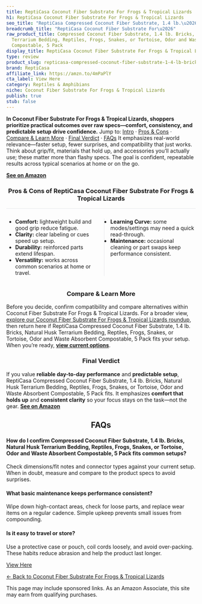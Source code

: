 ```yaml
---
title: ReptiCasa Coconut Fiber Substrate For Frogs & Tropical Lizards
h1: ReptiCasa Coconut Fiber Substrate For Frogs & Tropical Lizards
seo_title: "ReptiCasa Compressed Coconut Fiber Substrate, 1.4 lb.\u2026"
breadcrumb_title: "ReptiCasa Coconut Fiber Substrate For\u2026"
raw_product_title: Compressed Coconut Fiber Substrate, 1.4 lb. Bricks, Natural Husk
  Terrarium Bedding, Reptiles, Frogs, Snakes, or Tortoise, Odor and Waste Absorbent
  Compostable, 5 Pack
display_title: ReptiCasa Coconut Fiber Substrate For Frogs & Tropical Lizards
type: review
product_slug: repticasa-compressed-coconut-fiber-substrate-1-4-lb-bricks-natural-husk-59054149
brand: ReptiCasa
affiliate_link: https://amzn.to/4mPaPlY
cta_label: View Here
category: Reptiles & Amphibians
niche: Coconut Fiber Substrate For Frogs & Tropical Lizards
publish: true
stub: false
---
```


<div id="intro" class="full-width"><p><strong>In Coconut Fiber Substrate For Frogs & Tropical Lizards, shoppers prioritize practical outcomes over raw specs&mdash;comfort, consistency, and predictable setup drive confidence.</strong> Jump to: <a href="#intro">Intro</a> · <a href="#pros-cons">Pros &amp; Cons</a> · <a href="#compare-more">Compare &amp; Learn More</a> · <a href="#verdict">Final Verdict</a> · <a href="#faqs">FAQs</a> It emphasizes real-world relevance&mdash;faster setup, fewer surprises, and compatibility that just works. Think about grip/fit, materials that hold up, and accessories you’ll actually use; these matter more than flashy specs. The goal is confident, repeatable results across typical scenarios at home or on the go.</p><p><a href="https://amzn.to/4mPaPlY" rel="nofollow sponsored noopener" target="_blank"><strong>See on Amazon</strong></a></p></div>
<h3 id="pros-cons" style="text-align:center;">Pros &amp; Cons of ReptiCasa Coconut Fiber Substrate For Frogs & Tropical Lizards</h3>
<div class="pc-grid" style="display:grid;grid-template-columns:1fr 1fr;gap:16px;border-top:1px solid #e5e7eb;padding-top:12px;">
  <ul>
    <li><strong>Comfort:</strong> lightweight build and good grip reduce fatigue.</li>
    <li><strong>Clarity:</strong> clear labeling or cues speed up setup.</li>
    <li><strong>Durability:</strong> reinforced parts extend lifespan.</li>
    <li><strong>Versatility:</strong> works across common scenarios at home or travel.</li>
  </ul>
  <ul style="border-left:1px solid #e5e7eb;padding-left:16px;">
    <li><strong>Learning Curve:</strong> some modes/settings may need a quick read-through.</li>
    <li><strong>Maintenance:</strong> occasional cleaning or part swaps keep performance consistent.</li>
  </ul>
</div>


<h3 id="compare-more" style="text-align:center;">Compare &amp; Learn More</h3>
<p>Before you decide, confirm compatibility and compare alternatives within Coconut Fiber Substrate For Frogs & Tropical Lizards. For a broader view, <a href="#">explore our Coconut Fiber Substrate For Frogs & Tropical Lizards roundup</a>, then return here if ReptiCasa Compressed Coconut Fiber Substrate, 1.4 lb. Bricks, Natural Husk Terrarium Bedding, Reptiles, Frogs, Snakes, or Tortoise, Odor and Waste Absorbent Compostable, 5 Pack fits your setup. When you’re ready, <a href="https://amzn.to/4mPaPlY" rel="nofollow sponsored noopener" target="_blank"><strong>view current options</strong></a>.</p>

<h3 id="verdict" style="text-align:center;">Final Verdict</h3>
<p>If you value <strong>reliable day-to-day performance</strong> and <strong>predictable setup</strong>, ReptiCasa Compressed Coconut Fiber Substrate, 1.4 lb. Bricks, Natural Husk Terrarium Bedding, Reptiles, Frogs, Snakes, or Tortoise, Odor and Waste Absorbent Compostable, 5 Pack fits. It emphasizes <strong>comfort that holds up</strong> and <strong>consistent clarity</strong> so your focus stays on the task&mdash;not the gear. <a href="https://amzn.to/4mPaPlY" rel="nofollow sponsored noopener" target="_blank"><strong>See on Amazon</strong></a></p>

<h2 id="faqs" style="text-align:center;">FAQs</h2>
<h4><strong>How do I confirm Compressed Coconut Fiber Substrate, 1.4 lb. Bricks, Natural Husk Terrarium Bedding, Reptiles, Frogs, Snakes, or Tortoise, Odor and Waste Absorbent Compostable, 5 Pack fits common setups?</strong></h4>
<p>Check dimensions/fit notes and connector types against your current setup. When in doubt, measure and compare to the product specs to avoid surprises.</p>
<h4><strong>What basic maintenance keeps performance consistent?</strong></h4>
<p>Wipe down high-contact areas, check for loose parts, and replace wear items on a regular cadence. Simple upkeep prevents small issues from compounding.</p>
<h4><strong>Is it easy to travel or store?</strong></h4>
<p>Use a protective case or pouch, coil cords loosely, and avoid over-packing. These habits reduce abrasion and help the product last longer.</p>

<p><a class="btn" href="https://amzn.to/4mPaPlY" target="_blank" rel="nofollow sponsored noopener">View Here</a></p>
<p><a href="/roundups/reptiles-amphibians/coconut-fiber-substrate-for-frogs-tropical-lizards/">← Back to Coconut Fiber Substrate For Frogs & Tropical Lizards</a></p>
<aside class="disclosure">This page may include sponsored links. As an Amazon Associate, this site may earn from qualifying purchases.</aside>
